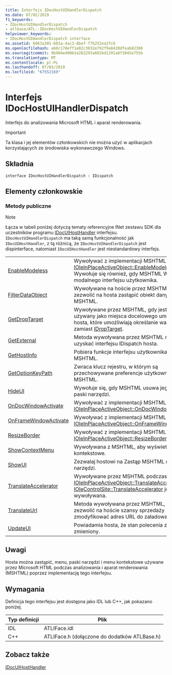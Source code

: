 ```yaml
---
title: Interfejs IDocHostUIHandlerDispatch
ms.date: 07/02/2019
f1_keywords:
- IDocHostUIHandlerDispatch
- atlbase/ATL::IDocHostUIHandlerDispatch
helpviewer_keywords:
- IDocHostUIHandlerDispatch interface
ms.assetid: 6963a301-601a-4ac3-8bef-f7b252ea2fc6
ms.openlocfilehash: a60c178eff1e02c3032e792f9a0420dfeab82388
ms.sourcegitcommit: 9b904e490b1e262293a602bd1291a8f3045e755b
ms.translationtype: MT
ms.contentlocale: pl-PL
ms.lasthandoff: 07/03/2019
ms.locfileid: "67552169"
---
```

# <a name="idochostuihandlerdispatch-interface"></a>Interfejs IDocHostUIHandlerDispatch

Interfejs do analizowania Microsoft HTML i aparat renderowania.

> [!IMPORTANT]
>  Ta klasa i jej elementów członkowskich nie można użyć w aplikacjach korzystających ze środowiska wykonawczego Windows.

## <a name="syntax"></a>Składnia

```
interface IDocHostUIHandlerDispatch : IDispatch
```

## <a name="members"></a>Elementy członkowskie

### <a name="public-methods"></a>Metody publiczne

> [!NOTE]
>  Łącza w tabeli poniżej dotyczą tematy referencyjne INet zestawu SDK dla uczestników programu [IDocUIHostHandler](/previous-versions/windows/internet-explorer/ie-developer/platform-apis/aa753260\(v=vs.85\)) interfejsu. `IDocHostUIHandlerDispatch` ma taką samą funkcjonalność jak `IDocUIHostHandler`, z tą różnicą, że `IDocHostUIHandlerDispatch` jest dispinterface, natomiast `IDocUIHostHandler` jest niestandardowy interfejs.

|||
|-|-|
|[EnableModeless](/previous-versions/windows/internet-explorer/ie-developer/platform-apis/aa753253\(v=vs.85\))|Wywoływać z implementacji MSHTML [IOleInPlaceActiveObject::EnableModeless](/windows/desktop/api/oleidl/nf-oleidl-ioleinplaceactiveobject-enablemodeless). Wywołuje się również, gdy MSHTML Wyświetla modalnego interfejsu użytkownika.|
|[FilterDataObject](/previous-versions/windows/internet-explorer/ie-developer/platform-apis/aa753254\(v=vs.85\))|Wywoływane na hoście przez MSHTML, aby zezwolić na hosta zastąpić obiekt danych firmy MSHTML.|
|[GetDropTarget](/previous-versions/windows/internet-explorer/ie-developer/platform-apis/aa753255\(v=vs.85\))|Wywoływane przez MSHTML, gdy jest on używany jako miejsca docelowego umożliwia hosta, które umożliwiają określanie wartości zamiast [IDropTarget](/windows/desktop/api/oleidl/nn-oleidl-idroptarget).|
|[GetExternal](/previous-versions/windows/internet-explorer/ie-developer/platform-apis/aa753256\(v=vs.85\))|Metoda wywoływana przez MSHTML można uzyskać interfejsu IDispatch hosta.|
|[GetHostInfo](/previous-versions/windows/internet-explorer/ie-developer/platform-apis/aa753257\(v=vs.85\))|Pobiera funkcje interfejsu użytkownika hosta MSHTML.|
|[GetOptionKeyPath](/previous-versions/windows/internet-explorer/ie-developer/platform-apis/aa753258\(v=vs.85\))|Zwraca klucz rejestru, w którym są przechowywane preferencje użytkownika MSHTML.|
|[HideUI](/previous-versions/windows/internet-explorer/ie-developer/platform-apis/aa753259\(v=vs.85\))|Wywołuje się, gdy MSHTML usuwa jego menu i paski narzędzi.|
|[OnDocWindowActivate](/previous-versions/windows/internet-explorer/ie-developer/platform-apis/aa753261\(v=vs.85\))|Wywoływać z implementacji MSHTML [IOleInPlaceActiveObject::OnDocWindowActivate](/windows/desktop/api/oleidl/nf-oleidl-ioleinplaceactiveobject-ondocwindowactivate).|
|[OnFrameWindowActivate](/previous-versions/windows/internet-explorer/ie-developer/platform-apis/aa753262\(v=vs.85\))|Wywoływać z implementacji MSHTML [IOleInPlaceActiveObject::OnFrameWindowActivate](/windows/desktop/api/oleidl/nf-oleidl-ioleinplaceactiveobject-onframewindowactivate).|
|[ResizeBorder](/previous-versions/windows/internet-explorer/ie-developer/platform-apis/aa753263\(v=vs.85\))|Wywoływać z implementacji MSHTML [IOleInPlaceActiveObject::ResizeBorder](/windows/desktop/api/oleidl/nf-oleidl-ioleinplaceactiveobject-resizeborder).|
|[ShowContextMenu](/previous-versions/windows/internet-explorer/ie-developer/platform-apis/aa753264\(v=vs.85\))|Wywoływana z MSHTML, aby wyświetlić menu kontekstowe.|
|[ShowUI](/previous-versions/windows/internet-explorer/ie-developer/platform-apis/aa753265\(v=vs.85\))|Zezwalaj hostowi na Zastąp MSHTML menu i paski narzędzi.|
|[TranslateAccelerator](/previous-versions/windows/internet-explorer/ie-developer/platform-apis/aa753266\(v=vs.85\))|Wywoływane przez MSHTML podczas [IOleInPlaceActiveObject::TranslateAccelerator](/windows/desktop/api/oleidl/nf-oleidl-ioleinplaceactiveobject-translateaccelerator) lub [IOleControlSite::TranslateAccelerator](/windows/desktop/api/ocidl/nf-ocidl-iolecontrolsite-translateaccelerator) jest wywoływana.|
|[TranslateUrl](/previous-versions/windows/internet-explorer/ie-developer/platform-apis/aa753267\(v=vs.85\))|Metoda wywoływana przez MSHTML, aby zezwolić na hoście szansy sprzedaży zmodyfikować adres URL do załadowania.|
|[UpdateUI](/previous-versions/windows/internet-explorer/ie-developer/platform-apis/aa753268\(v=vs.85\))|Powiadamia hosta, że stan polecenia został zmieniony.|

## <a name="remarks"></a>Uwagi

Hosta można zastąpić, menu, paski narzędzi i menu kontekstowe używane przez Microsoft HTML podczas analizowania i aparat renderowania (MSHTML) poprzez implementację tego interfejsu.

## <a name="requirements"></a>Wymagania

Definicja tego interfejsu jest dostępna jako IDL lub C++, jak pokazano poniżej.

|Typ definicji|Plik|
|---------------------|----------|
|IDL|ATLIFace.idl|
|C++|ATLIFace.h (dołączone do dodatków ATLBase.h)|

## <a name="see-also"></a>Zobacz także

[IDocUIHostHandler](/previous-versions/windows/internet-explorer/ie-developer/platform-apis/aa753260\(v=vs.85\))
